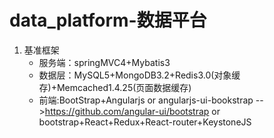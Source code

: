 # data_platform-数据平台
1. 基准框架
    * 服务端：springMVC4+Mybatis3
    * 数据层：MySQL5+MongoDB3.2+Redis3.0(对象缓存)+Memcached1.4.25(页面数据缓存)
    * 前端:BootStrap+Angularjs
        or
        angularjs-ui-bookstrap -->https://github.com/angular-ui/bootstrap
        or
        bootstrap+React+Redux+React-router+KeystoneJS
